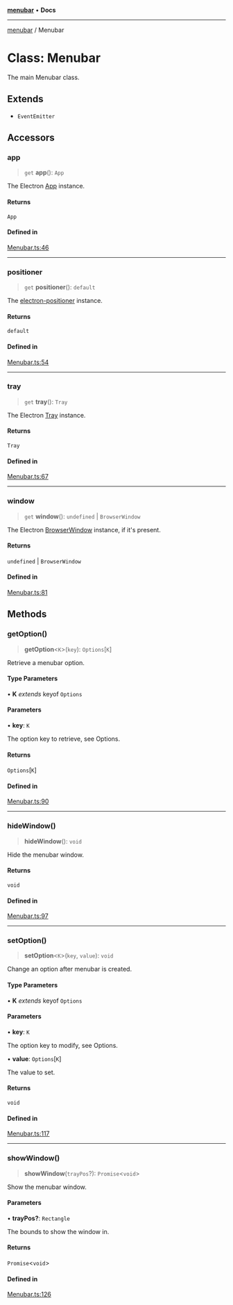 [**menubar**](../README.md) • **Docs**

***

[menubar](../globals.md) / Menubar

# Class: Menubar

The main Menubar class.

## Extends

- `EventEmitter`

## Accessors

### app

> `get` **app**(): `App`

The Electron [App](https://electronjs.org/docs/api/app)
instance.

#### Returns

`App`

#### Defined in

[Menubar.ts:46](https://github.com/max-mapper/menubar/blob/8eb6e35e26e8e3795d5801b6d7450ac7faf9571d/src/Menubar.ts#L46)

***

### positioner

> `get` **positioner**(): `default`

The [electron-positioner](https://github.com/jenslind/electron-positioner)
instance.

#### Returns

`default`

#### Defined in

[Menubar.ts:54](https://github.com/max-mapper/menubar/blob/8eb6e35e26e8e3795d5801b6d7450ac7faf9571d/src/Menubar.ts#L54)

***

### tray

> `get` **tray**(): `Tray`

The Electron [Tray](https://electronjs.org/docs/api/tray) instance.

#### Returns

`Tray`

#### Defined in

[Menubar.ts:67](https://github.com/max-mapper/menubar/blob/8eb6e35e26e8e3795d5801b6d7450ac7faf9571d/src/Menubar.ts#L67)

***

### window

> `get` **window**(): `undefined` \| `BrowserWindow`

The Electron [BrowserWindow](https://electronjs.org/docs/api/browser-window)
instance, if it's present.

#### Returns

`undefined` \| `BrowserWindow`

#### Defined in

[Menubar.ts:81](https://github.com/max-mapper/menubar/blob/8eb6e35e26e8e3795d5801b6d7450ac7faf9571d/src/Menubar.ts#L81)

## Methods

### getOption()

> **getOption**\<`K`\>(`key`): `Options`\[`K`\]

Retrieve a menubar option.

#### Type Parameters

• **K** *extends* keyof `Options`

#### Parameters

• **key**: `K`

The option key to retrieve, see Options.

#### Returns

`Options`\[`K`\]

#### Defined in

[Menubar.ts:90](https://github.com/max-mapper/menubar/blob/8eb6e35e26e8e3795d5801b6d7450ac7faf9571d/src/Menubar.ts#L90)

***

### hideWindow()

> **hideWindow**(): `void`

Hide the menubar window.

#### Returns

`void`

#### Defined in

[Menubar.ts:97](https://github.com/max-mapper/menubar/blob/8eb6e35e26e8e3795d5801b6d7450ac7faf9571d/src/Menubar.ts#L97)

***

### setOption()

> **setOption**\<`K`\>(`key`, `value`): `void`

Change an option after menubar is created.

#### Type Parameters

• **K** *extends* keyof `Options`

#### Parameters

• **key**: `K`

The option key to modify, see Options.

• **value**: `Options`\[`K`\]

The value to set.

#### Returns

`void`

#### Defined in

[Menubar.ts:117](https://github.com/max-mapper/menubar/blob/8eb6e35e26e8e3795d5801b6d7450ac7faf9571d/src/Menubar.ts#L117)

***

### showWindow()

> **showWindow**(`trayPos`?): `Promise`\<`void`\>

Show the menubar window.

#### Parameters

• **trayPos?**: `Rectangle`

The bounds to show the window in.

#### Returns

`Promise`\<`void`\>

#### Defined in

[Menubar.ts:126](https://github.com/max-mapper/menubar/blob/8eb6e35e26e8e3795d5801b6d7450ac7faf9571d/src/Menubar.ts#L126)
